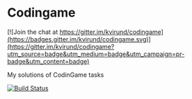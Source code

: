 Codingame
=========

[![Join the chat at https://gitter.im/kvirund/codingame](https://badges.gitter.im/kvirund/codingame.svg)](https://gitter.im/kvirund/codingame?utm_source=badge&utm_medium=badge&utm_campaign=pr-badge&utm_content=badge)

My solutions of CodinGame tasks

[![Build Status](https://travis-ci.org/kvirund/codingame.svg?branch=master)](https://travis-ci.org/kvirund/codingame)
